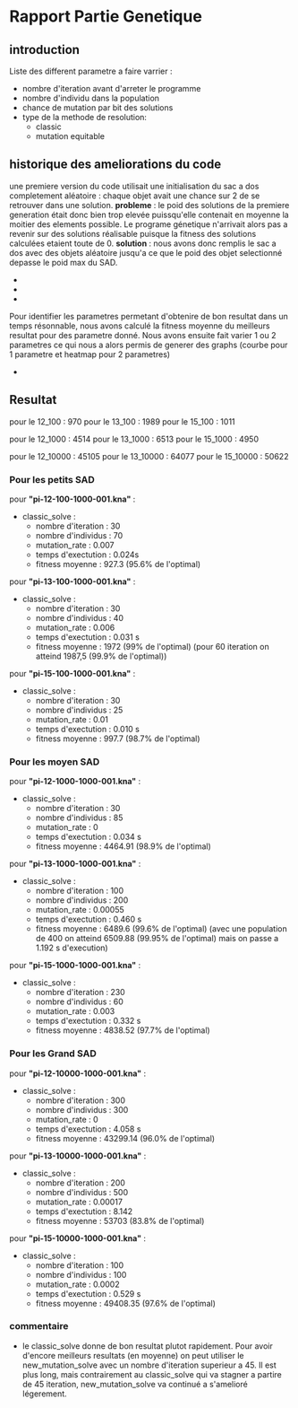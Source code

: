 # Rapport Partie Genetique

## introduction

Liste des different parametre a faire varrier :

- nombre d'iteration avant d'arreter le programme
- nombre d'individu dans la population
- chance de mutation par bit des solutions
- type de la methode de resolution:
  - classic
  - mutation equitable

## historique des ameliorations du code

une premiere version du code utilisait une initialisation du sac a dos completement aléatoire : chaque objet avait une chance sur 2 de se retrouver dans une solution.
__probleme__ : le poid des solutions de la premiere generation était donc bien trop elevée puissqu'elle contenait en moyenne la moitier des elements possible.
Le programe génetique n'arrivait alors pas a revenir sur des solutions réalisable puisque la fitness des solutions calculées etaient toute de 0.
__solution__ : nous avons donc remplis le sac a dos avec des objets aléatoire jusqu'a ce que le poid des objet selectionné depasse le poid max du SAD.

-

-

-

Pour identifier les parametres permetant d'obtenire de bon resultat dans un temps résonnable, nous avons calculé la fitness moyenne du meilleurs resultat pour des parametre donné. Nous avons ensuite fait varier 1 ou 2 parametres ce qui nous a alors permis de generer des graphs (courbe pour 1 parametre et heatmap pour 2 parametres)

-

## Resultat

pour le 12_100 :    970
pour le 13_100 :    1989
pour le 15_100 :    1011

pour le 12_1000 :   4514
pour le 13_1000 :   6513
pour le 15_1000 :   4950

pour le 12_10000 :  45105
pour le 13_10000 :  64077
pour le 15_10000 :  50622

### Pour les petits SAD

pour __"pi-12-100-1000-001.kna"__ :

- classic_solve :
  - nombre d'iteration : 30
  - nombre d'individus : 70
  - mutation_rate : 0.007
  - temps d'exectution : 0.024s
  - fitness moyenne : 927.3 (95.6% de l'optimal)

pour __"pi-13-100-1000-001.kna"__ :

- classic_solve :
  - nombre d'iteration : 30
  - nombre d'individus : 40
  - mutation_rate : 0.006
  - temps d'exectution : 0.031 s
  - fitness moyenne : 1972 (99% de l'optimal) (pour 60 iteration on atteind 1987,5 (99.9% de l'optimal))

pour __"pi-15-100-1000-001.kna"__ :

- classic_solve :
  - nombre d'iteration : 30
  - nombre d'individus : 25
  - mutation_rate : 0.01
  - temps d'exectution : 0.010 s
  - fitness moyenne : 997.7 (98.7% de l'optimal)

### Pour les moyen SAD

pour __"pi-12-1000-1000-001.kna"__ :

- classic_solve :
  - nombre d'iteration : 30
  - nombre d'individus : 85
  - mutation_rate : 0
  - temps d'exectution : 0.034 s
  - fitness moyenne : 4464.91 (98.9% de l'optimal)

pour __"pi-13-1000-1000-001.kna"__ :

- classic_solve :
  - nombre d'iteration : 100
  - nombre d'individus : 200
  - mutation_rate : 0.00055
  - temps d'exectution : 0.460 s
  - fitness moyenne : 6489.6 (99.6% de l'optimal) (avec une population de 400 on atteind 6509.88 (99.95% de l'optimal) mais on passe a 1.192 s d'execution)

pour __"pi-15-1000-1000-001.kna"__ :

- classic_solve :
  - nombre d'iteration : 230
  - nombre d'individus : 60
  - mutation_rate : 0.003
  - temps d'exectution : 0.332 s
  - fitness moyenne : 4838.52 (97.7% de l'optimal)

### Pour les Grand SAD

pour __"pi-12-10000-1000-001.kna"__ :

- classic_solve :
  - nombre d'iteration : 300
  - nombre d'individus : 300
  - mutation_rate : 0
  - temps d'exectution : 4.058 s
  - fitness moyenne : 43299.14 (96.0% de l'optimal)

pour __"pi-13-10000-1000-001.kna"__ :

- classic_solve :
  - nombre d'iteration : 200
  - nombre d'individus : 500
  - mutation_rate : 0.00017
  - temps d'exectution : 8.142
  - fitness moyenne : 53703 (83.8% de l'optimal)

pour __"pi-15-10000-1000-001.kna"__ :

- classic_solve :
  - nombre d'iteration : 100
  - nombre d'individus : 100
  - mutation_rate : 0.0002
  - temps d'exectution : 0.529 s
  - fitness moyenne : 49408.35 (97.6% de l'optimal)

### commentaire

- le classic_solve donne de bon resultat plutot rapidement. Pour avoir d'encore meilleurs resultats (en moyenne) on peut utiliser le new_mutation_solve avec un nombre d'iteration superieur a 45. Il est plus long, mais contrairement au classic_solve qui va stagner a partire de 45 iteration, new_mutation_solve va continué a s'amelioré légerement.
